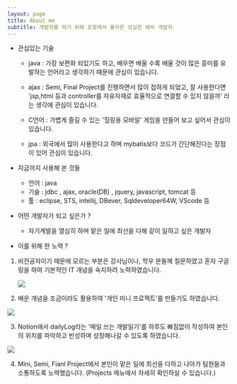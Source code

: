 ```yaml
---
layout: page
title: About me
subtitle: 개발자를 하기 위해 포항에서 올라온 성실한 예비 개발자
---
```

- 관심있는 기술 

  - java : 가장 보편화 되있기도 하고, 배우면 배울 수록 배울 것이 많은 흥미를 유발하는 언어라고 생각하기 때문에 관심이 있습니다.

  - ajax : Semi, Final Project를 진행하면서 많이 접하게 되었고, 잘 사용한다면 'jsp,html 등과 controller를 자유자재로 효율적으로 연결할 수 있지 않을까' 라는 생각에 관심이 있습니다. 

  - C언어 : 가볍게 즐길 수 있는 '힐링용 모바일' 게임을 만들어 보고 싶어서 관심이 있습니다.

  - jpa : 외국에서 많이 사용한다고 하며 mybatis보다 코드가 간단해진다는 장점이 있어 관심이 있습니다.

    

- 지금까지 사용해 본 것들 

  - 언어 : java 
  - 기술 : jdbc , ajax,  oracle(DB) , jquery, javascript, tomcat 등
  - 툴 : eclipse, STS, intellij, DBever, Sqldeveloper64W, VScode 등

  

- 어떤 개발자가 되고 싶은가 ? 

  - 자기계발을 열심히 하며 맡은 일에 최선을 다해 같이 일하고 싶은 개발자

- 이를 위해 한 노력 ?

1) 비전공자이기 때문에 모르는 부분은 강사님이나, 학우 분들께 질문하였고 혼자 구글링을 하여 기본적인 IT 개념을 숙지하려 노력하였습니다.

   <img src="../img/notionStudy.png">  

2)  배운 개념을 조금이라도 활용하여 '개인 미니 프로젝트'를 만들기도 하였습니다. 

   <img src="../img/myPersonalProjects.png">

3)  Notion에서 dailyLog라는 '매일 쓰는 개발일기'를 하루도 빠짐없이 작성하여 본인의 위치를 파악하고 반성하며 성장해나갈 수 있도록 하였습니다.

   <img src="../img/dailyLog.png">

4) Mini, Semi, Fianl Project에서 본인이 맡은 일에 최선을 다하고 나아가 팀원들과 소통하도록 노력했습니다.  (Projects 메뉴에서 자세히 확인하실 수 있습니다.)

   

 
